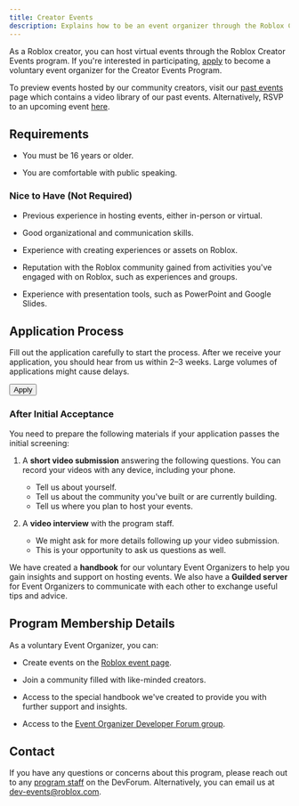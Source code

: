 ```yaml
---
title: Creator Events
description: Explains how to be an event organizer through the Roblox Creator Events program to host virtual events.
---
```


As a Roblox creator, you can host virtual events through the Roblox Creator Events program. If you're interested in participating, [apply](https://survey.roblox.com/jfe/form/SV_cSnxeXTXIbKFz0i) to become a voluntary event organizer for the Creator Events Program.

To preview events hosted by our community creators, visit our [past events](https://events.roblox.com/home/content) page which contains a video library of our past events. Alternatively, RSVP to an upcoming event [here](https://events.roblox.com/home/events).

<figure>
<Chip
    color="success"
    label="Status: Open"
    size="medium"
    variant="filled" />
</figure>

## Requirements

- You must be 16 years or older.

- You are comfortable with public speaking.

### Nice to Have (Not Required)

- Previous experience in hosting events, either in-person or virtual.

- Good organizational and communication skills.

- Experience with creating experiences or assets on Roblox.

- Reputation with the Roblox community gained from activities you've engaged with on Roblox, such as experiences and groups.

- Experience with presentation tools, such as PowerPoint and Google Slides.

## Application Process

Fill out the application carefully to start the process. After we receive your application, you should hear from us within 2–3 weeks. Large volumes of applications might cause delays.

<Button href="https://survey.roblox.com/jfe/form/SV_cSnxeXTXIbKFz0i" size='large' variant='contained' style={{width:200}}>Apply</Button>

### After Initial Acceptance

You need to prepare the following materials if your application passes the initial screening:

1. A **short video submission** answering the following questions. You can record your videos with any device, including your phone.

   - Tell us about yourself.
   - Tell us about the community you've built or are currently building.
   - Tell us where you plan to host your events.

2. A **video interview** with the program staff.

   - We might ask for more details following up your video submission.
   - This is your opportunity to ask us questions as well.

We have created a **handbook** for our voluntary Event Organizers to help you gain insights and support on hosting events. We also have a **Guilded server** for Event Organizers to communicate with each other to exchange useful tips and advice.

## Program Membership Details

As a voluntary Event Organizer, you can:

- Create events on the [Roblox event page](https://events.roblox.com).

- Join a community filled with like-minded creators.

- Access to the special handbook we've created to provide you with further support and insights.

- Access to the [Event Organizer Developer Forum group](https://devforum.roblox.com/g/Event_Organizers).

## Contact

If you have any questions or concerns about this program, please reach out to any [program staff](https://devforum.roblox.com/g/Events_Staff) on the DevForum. Alternatively, you can email us at [dev-events@roblox.com](mailto:dev-events@roblox.com).
